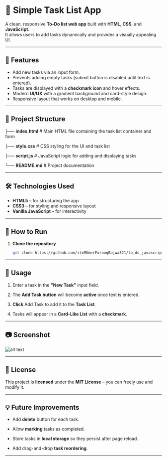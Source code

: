 # 📝 **Simple Task List App**

A clean, responsive **To-Do list web app** built with **HTML**, **CSS**, and **JavaScript**.  
It allows users to add tasks dynamically and provides a visually appealing UI.

---

## 📌 **Features**
- Add new tasks via an input form.
- Prevents adding empty tasks (submit button is disabled until text is entered).
- Tasks are displayed with a **checkmark icon** and hover effects.
- Modern **UI/UX** with a gradient background and card-style design.
- Responsive layout that works on desktop and mobile.

---

## 📂 **Project Structure**


├── **index.html** # Main HTML file containing the task list container and form

├── **style.css** # CSS styling for the UI and task list

├── **script.js** # JavaScript logic for adding and displaying tasks

└── **README.md** # Project documentation



---

## 🛠 **Technologies Used**
- **HTML5** – for structuring the app
- **CSS3** – for styling and responsive layout
- **Vanilla JavaScript** – for interactivity

---

## 🚀 **How to Run**
1. **Clone the repository**
   ```bash
   git clone https://github.com/itxMUmerFarooqBajwa321/to_do_javascript.git

---

## 🎯 **Usage**

1. Enter a task in the **"New Task"** input field.

2. The **Add Task button** will become **active** once text is entered.

3. **Click** Add Task to add it to the **Task List**.

4. Tasks will appear in a **Card-Like List** with a **checkmark**.

---

## 📷 **Screenshot**

![alt text](image.png)

---

## 📄 **License**

This project is **licensed** under the **MIT License** – you can freely use and modify it.

---

## 💡 Future Improvements

- Add **delete** button for each task.

- Allow **marking** tasks as completed.

- Store tasks in **local storage** so they persist after page reload.

- Add drag-and-drop **task reordering**.

---

